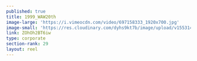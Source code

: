 ```yaml
---
published: true
title: 1999_WAW20th
image-large: 'https://i.vimeocdn.com/video/697158333_1920x700.jpg'
image-small: 'https://res.cloudinary.com/dyhs9kt7b/image/upload/v1553141663/w_w_1.jpg'
link: ZOhOh2BT6iw
type: corporate
section-rank: 29
layout: reel
---
```

